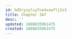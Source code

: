 ```yaml
---
id: bd5ryzylcy7ce4vxwflj2s3
title: Chapter 347
desc: ''
updated: 1688835961475
created: 1688835961475
---
```


